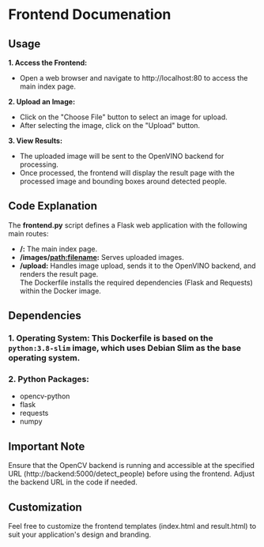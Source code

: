 # **Frontend Documenation** </br>

## Usage </br>
**1. Access the Frontend:** </br>
- Open a web browser and navigate to http://localhost:80 to access the main index page. </br>

**2. Upload an Image:** </br>
- Click on the "Choose File" button to select an image for upload. </br>
- After selecting the image, click on the "Upload" button. </br>

**3. View Results:** </br>
- The uploaded image will be sent to the OpenVINO backend for processing. </br>
- Once processed, the frontend will display the result page with the processed image and bounding boxes around detected people. </br>

## **Code Explanation** </br>
The **frontend.py** script defines a Flask web application with the following main routes: </br>
- **/:** The main index page. </br>
- **/images/<path:filename>:** Serves uploaded images. </br>
- **/upload:** Handles image upload, sends it to the OpenVINO backend, and renders the result page. </br>
The Dockerfile installs the required dependencies (Flask and Requests) within the Docker image. </br>

## Dependencies
### 1. Operating System: This Dockerfile is based on the ```python:3.8-slim``` image, which uses Debian Slim as the base operating system.
### 2. Python Packages:
- opencv-python
- flask
- requests
- numpy

## **Important Note** </br>
Ensure that the OpenCV backend is running and accessible at the specified URL (http://backend:5000/detect_people) before using the frontend. Adjust the backend URL in the code if needed. </br>

## **Customization** </br>
Feel free to customize the frontend templates (index.html and result.html) to suit your application's design and branding. </br>

